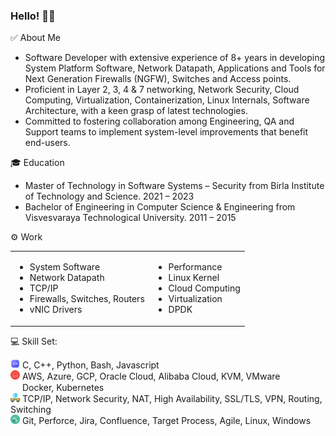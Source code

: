 ### Hello! 🙏🏽

✅ About Me
- Software Developer with extensive experience of 8+ years in developing System Platform Software, Network Datapath, Applications and Tools for Next Generation Firewalls (NGFW), Switches and Access points.
- Proficient in Layer 2, 3, 4 & 7 networking, Network Security, Cloud Computing, Virtualization, Containerization, Linux Internals, Software Architecture, with a keen grasp of latest technologies.
- Committed to fostering collaboration among Engineering, QA and Support teams to implement system-level improvements that benefit end-users.

🎓 Education
- Master of Technology in Software Systems – Security from Birla Institute of Technology and Science. 2021 – 2023
- Bachelor of Engineering in Computer Science & Engineering from Visvesvaraya Technological University. 2011 – 2015

⚙️ Work
<table> <tr> 
<td>

- System Software
- Network Datapath
- TCP/IP
- Firewalls, Switches, Routers
- vNIC Drivers
</td>
<td>

- Performance
- Linux Kernel
- Cloud Computing
- Virtualization
- DPDK
</td> </tr> </table>


💻 Skill Set:

<img src="ICON/code.png" height="15px" width="15px"/> <span> C, C++, Python, Bash, Javascript </span><br />
<img src="ICON/cloud.png" height="15px" width="15px"/> <span> AWS, Azure, GCP, Oracle Cloud, Alibaba Cloud, KVM, VMware </span><br />
<img src="https://skillicons.dev/icons?i=kubernetes" height="15px" width="15px"/> <span> Docker, Kubernetes </span><br />
<img src="ICON/network.png" height="15px" width="15px"/> <span> TCP/IP, Network Security, NAT, High Availability, SSL/TLS, VPN, Routing, Switching </span><br />
<img src="ICON/tools.png" height="15px" width="15px"/> <span> Git, Perforce, Jira, Confluence, Target Process, Agile, Linux, Windows </span><br />
